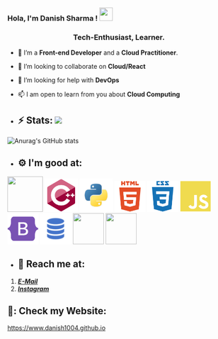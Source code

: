 ### Hola, I'm Danish Sharma !  <img src="https://camo.githubusercontent.com/35d3d11359a49bf12aebb834cc13fd81b95eff4e/68747470733a2f2f6d656469612e67697068792e636f6d2f6d656469612f6876524a434c467a6361737252346961377a2f67697068792e676966" height="30px" width="30px">

 ### <div align=center>  Tech-Enthusiast, Learner.

- 🌱 I’m a **Front-end Developer** and a **Cloud Practitioner**.
- 👯 I’m looking to collaborate on **Cloud/React**
- 🤝 I’m looking for help with **DevOps**
- 📫 I am open to learn from you about **Cloud Computing**

- ## :zap: Stats:                                                                 ![](https://visitor-badge.laobi.icu/badge?page_id=Danish1004.Danish1004)

 ![Anurag's GitHub stats](https://github-readme-stats.vercel.app/api?username=Danish1004&show_icons=true&theme=default)

- ## :gear: I'm good at:
 <img src="https://cdn.iconscout.com/icon/free/png-512/c-programming-569564.png" height="80" width="80"> <img src="https://raw.githubusercontent.com/devicons/devicon/master/icons/cplusplus/cplusplus-original.svg" alt="cplusplus" width="75" height="75"/>  <img src="https://raw.githubusercontent.com/github/explore/80688e429a7d4ef2fca1e82350fe8e3517d3494d/topics/python/python.png" height="75" width="75"> <img src="https://raw.githubusercontent.com/devicons/devicon/master/icons/html5/html5-plain-wordmark.svg" alt="cplusplus" width="70" height="70"/> <img src="https://raw.githubusercontent.com/devicons/devicon/master/icons/css3/css3-plain-wordmark.svg" alt="cplusplus" width="70" height="70"/> <img src="https://raw.githubusercontent.com/devicons/devicon/master/icons/javascript/javascript-plain.svg" alt="cplusplus" width="70" height="70"/> <img src="https://raw.githubusercontent.com/devicons/devicon/master/icons/bootstrap/bootstrap-plain.svg" alt="cplusplus" width="70" height="70"/> <img src="https://raw.githubusercontent.com/github/explore/80688e429a7d4ef2fca1e82350fe8e3517d3494d/topics/sql/sql.png" height="70" width="70"/> <img src="https://cdn.jsdelivr.net/gh/devicons/devicon/icons/react/react-original.svg" height="70" width="70"> <img src="https://cdn.jsdelivr.net/gh/devicons/devicon/icons/git/git-original.svg" height="70" width="70" />
          
- ## :rocket: Reach me at:
1. [__*E-Mail*__](mailto:danishsharma13255@gmail.com)
2. [__*Instagram*__](https://www.instagram.com/Danish_1004/)
## 🌠: Check my Website:
 https://www.danish1004.github.io
